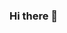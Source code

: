 ### Hi there 👋


<!--


Hi my name is Nina Mathew and I am a high school student.
- 😄 Pronouns: She/Her


<h2>✍ Programming Languages</h2>
<p>
<a href="https://github.com/search?q=user%3ANina-S-Mathew+language%3Acpp"><img alt="C++" src="https://custom-icon-badges.herokuapp.com/badge/C++-9C033A.svg?logo=cpp2&logoColor=white"></a>
 <a href="https://github.com/search?q=user%3ANina-S-Mathew+language%3Ahtml"><img alt="HTML" src="https://img.shields.io/badge/HTML-E34F26.svg?logo=html5&logoColor=white"></a>
<a href="https://github.com/search?q=user%3ANina-S-Mathew+language%3Ajavascript"><img alt="JavaScript" src="https://img.shields.io/badge/JavaScript-F7DF1E.svg?logo=javascript&logoColor=black"></a>
<a href="https://github.com/search?q=user%3ANina-S-Mathew+language%3Apython"><img alt="Python" src="https://img.shields.io/badge/Python-14354C.svg?logo=python&logoColor=white"></a>
<p>


<h2>💻 Operating Systems</h2>
<p>
  <img src="https://img.shields.io/badge/Linux-FCC624?logo=linux&logoColor=white" alt="Linux">
  <img src="https://img.shields.io/badge/-RaspberryPi-C51A4A?logo=Raspberry-Pi&logoColor=white" alt="Raspberry Pi">
  <img src="https://img.shields.io/badge/chrome%20os-3d89fc?logo=google%20chrome&logoColor=white" alt="ChromeOS">
  <img src="https://img.shields.io/badge/Windows-0078D6?logo=windows&logoColor=white" alt="Windows">
</p>


## 🔧 Tools
![Visual Studio Code](https://img.shields.io/badge/Visual%20Studio%20Code-0078d7.svg?style=for-the-badge&logo=visual-studio-code&logoColor=white)
![Repl.it](https://img.shields.io/badge/Repl.it-%230D101E.svg?style=for-the-badge&logo=replit&logoColor=white)
![GitHub](https://img.shields.io/badge/github-%23121011.svg?style=for-the-badge&logo=github&logoColor=white)
